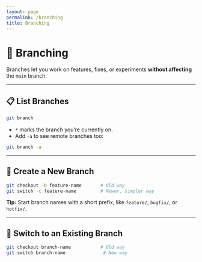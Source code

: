 ```yaml
---
layout: page
permalink: /branching
title: Branching
---
```

# 🌿 Branching
Branches let you work on features, fixes, or experiments **without affecting** the `main` branch.

---

## 📋 List Branches

```bash
git branch
```

* `*` marks the branch you’re currently on.
* Add `-a` to see remote branches too:

```bash
git branch -a
```

---

## 🌱 Create a New Branch

```bash
git checkout -b feature-name       # Old way
git switch -c feature-name         # Newer, simpler way
```

**Tip:** Start branch names with a short prefix, like `feature/`, `bugfix/`, or `hotfix/`.

---

## 🔄 Switch to an Existing Branch

```bash
git checkout branch-name           # Old way
git switch branch-name              # New way
```